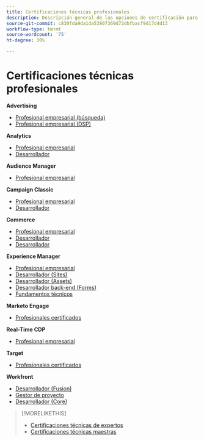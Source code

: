 ```yaml
---
title: Certificaciones técnicas profesionales
description: Descripción general de las opciones de certificación para usuarios profesionales
source-git-commit: c830fda9da1da53807369d72dbfbacf9d17d4d13
workflow-type: tm+mt
source-wordcount: '75'
ht-degree: 30%

---
```


# Certificaciones técnicas profesionales

**Advertising**

* [Profesional empresarial (búsqueda)](/help/certifications/aac/aac-search-p-business.md) <!--AD0-E501-->
* [Profesional empresarial (DSP)](/help/certifications/aac/aac-dsp-p-business.md) <!--AD0-E502-->

**Analytics**

* [Profesional empresarial](/help/certifications/aa/aa-p-business.md) <!--AD0-E212-->
* [Desarrollador](/help/certifications/aa/aa-p-developer.md) <!--AD0-E213-->


**Audience Manager**

* [Profesional empresarial](/help/certifications/aam/aam-p-business.md) <!--AD0-E458-->

**Campaign Classic**

* [Profesional empresarial](/help/certifications/acc/acc-p-business.md) <!--AD0-E329-->
* [Desarrollador](/help/certifications/acc/acc-p-developer.md) <!--AD0-E331-->

**Commerce**

* [Profesional empresarial](/help/certifications/ac/ac-p-business.md) <!--AD0-E712-->
* [Desarrollador](/help/certifications/ac/ac-p-developer.md) <!--AD0-E717-->
* [Desarrollador](/help/certifications/ac/ac-p-fedeveloper.md) <!--AD0-E719-->

**Experience Manager**

* [Profesional empresarial](/help/certifications/aem/aem-p-business.md) <!--AD0-E126-->
* [Desarrollador (Sites)](/help/certifications/aem/aem-sites-p-developer.md) <!--AD0-E123-->
* [Desarrollador (Assets)](/help/certifications/aem/aem-assets-p-developer.md) <!--AD0-E129-->
* [Desarrollador back-end (Forms)](/help/certifications/aem/aem-forms-p-bedeveloper.md) <!--AD0-E127-->
* [Fundamentos técnicos](/help/certifications/aem/aem-p-foundations.md) <!--AD0-E132-->

**Marketo Engage**

* [Profesionales certificados](/help/certifications/ame/ame-p.md) <!--AD0-E555-->

**Real-Time CDP**

* [Profesional empresarial](/help/certifications/rtcdp/rtcdp-p-business.md) <!--AD0-E602-->

**Target**

* [Profesionales certificados](/help/certifications/at/at-p-business.md) <!--AD0-E408-->

**Workfront**

* [Desarrollador (Fusion)](/help/certifications/aw/aw-fusion-p-developer.md) <!--AD0-E902-->
* [Gestor de proyecto](/help/certifications/aw/aw-p-project-manager.md) <!--AD0-E903-->
* [Desarrollador (Core)](/help/certifications/aw/aw-core-p-developer.md) <!--AD0-E905-->

>[!MORELIKETHIS]
>
>* [Certificaciones técnicas de expertos](expert.md)
>* [Certificaciones técnicas maestras](master.md)

